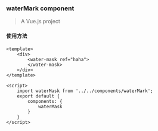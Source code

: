 ### waterMark component

> A Vue.js project

#### 使用方法


``` 
<template>
    <div>
        <water-mask ref="haha">        
        </water-mask>
    </div>
</template>

<script>
    import waterMask from '../../components/waterMark';
    export default {
        components: {
            waterMask
        }
    }
</script>
```

